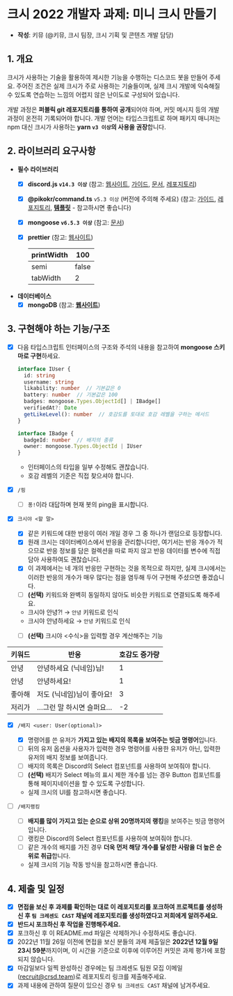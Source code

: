 # 크시 2022 개발자 과제: 미니 크시 만들기

- **작성**: 키뮤 (@키뮤, 크시 팀장, 크시 기획 및 콘텐츠 개발 담당)

## 1. 개요

크시가 사용하는 기술을 활용하여 제시한 기능을 수행하는 디스코드 봇을 만들어 주세요. 주어진 조건은 실제 크시가 주로 사용하는 기술들이며, 실제 크시 개발에 익숙해질 수 있도록 연습하는 느낌의 어렵지 않은 난이도로 구성되어 있습니다.

개발 과정은 **퍼블릭 git 레포지토리를 통하여 공개**되어야 하며, 커밋 메시지 등의 개발 과정이 온전히 기록되어야 합니다. 개발 언어는 타입스크립트로 하며 패키지 매니저는 npm 대신 크시가 사용하는 **yarn `v3 이상`의 사용을 권장**합니다.


## 2. 라이브러리 요구사항
- **필수 라이브러리**
    - [x]  **discord.js `v14.3 이상`** (참고: [웹사이트](https://discord.js.org/#/), [가이드](https://discordjs.guide/#before-you-begin), [문서](https://discord.js.org/#/docs/discord.js/main/general/welcome), [레포지토리](https://github.com/discordjs/discord.js/))
    - [x]  **@pikokr/command.ts** `v5.3 이상` (버전에 주의해 주세요) (참고: [가이드](https://cts.pikokr.dev/next/tutorial/intro), [레포지토리](https://github.com/pikokr/command.ts), [**템플릿**](https://github.com/pikokr/command.ts-v5-template) - 참고하시면 좋습니다)
    - [x]  **mongoose `v6.5.3 이상`** (참고: [문서](https://mongoosejs.com/docs/guide.html))
    - [x]  **prettier** (참고: [웹사이트](https://prettier.io/))


        | printWidth | 100 |
        | --- | --- |
        | semi | false |
        | tabWidth | 2 |

- **데이터베이스**
    - [x]  **mongoDB** (참고: **[웹사이트](https://www.mongodb.com/home)**)

## 3. 구현해야 하는 기능/구조
- [x]  다음 타입스크립트 인터페이스의 구조와 주석의 내용을 참고하여 **mongoose 스키마로 구현**하세요.

    ```ts
    interface IUser {
      id: string
      username: string
      likability: number  // 기본값은 0
      battery: number  // 기본값은 100
      badges: mongoose.Types.ObjectId[] | IBadge[]
      verifiedAt?: Date
      getLikeLevel(): number  // 호감도를 토대로 호감 레벨을 구하는 메서드
    }
    
    interface IBadge {
      badgeId: number  // 배지의 종류
      owner: mongoose.Types.ObjectId | IUser
    }
    ```

    - 인터페이스의 타입을 일부 수정해도 괜찮습니다.
    - 호감 레벨의 기준은 직접 찾으셔야 합니다.

- [x]  `/핑`
    - [ ]  `퐁!`이라 대답하며 현재 봇의 ping을 표시합니다.

- [x]  `크시야 <할 말>`
    - [x]  같은 키워드에 대한 반응이 여러 개일 경우 그 중 하나가 랜덤으로 등장합니다.
    - [x]  원래 크시는 데이터베이스에서 반응을 관리합니다만, 여기서는 반응 개수가 적으므로 반응 정보를 담은 컬렉션을 따로 파지 않고 반응 데이터를 변수에 직접 담아 사용하여도 괜찮습니다.
    - [x]  이 과제에서는 네 개의 반응만 구현하는 것을 목적으로 하지만, 실제 크시에서는 이러한 반응의 개수가 매우 많다는 점을 염두해 두어 구현해 주셨으면 좋겠습니다.
    - [ ]  **(선택)** 키워드와 완벽히 동일하지 않아도 비슷한 키워드로 연결되도록 해주세요.
      - 크시야 안녕?! → `안녕` 키워드로 인식
      - 크시야 안녕하세요 → `안녕` 키워드로 인식
    - [ ]  **(선택)** 크시야 <수식>을 입력할 경우 계산해주는 기능


| 키워드 | 반응              | 호감도 증가량 |
|-----|-----------------|---------|
| 안녕  | 안녕하세요 (닉네임)님!   | 1       |
| 안녕  | 안녕하세요!          | 1       |
| 좋아해 | 저도 (닉네임)님이 좋아요! | 3       |
| 저리가 | …그런 말 하시면 슬퍼요…  | -2      |

- [x]  `/배지 <user: User(optional)>`
    - [x]  명령어를 쓴 유저가 **가지고 있는 배지의 목록을 보여주는 빗금 명령어**입니다.
    - [ ]  뒤의 유저 옵션을 사용자가 입력한 경우 명령어를 사용한 유저가 아닌, 입력한 유저의 배지 정보를 보여줍니다.
    - [ ]  배지의 목록은 Discord의 Select 컴포넌트를 사용하여 보여줘야 합니다.
    - [ ]  **(선택)** 배지가 Select 메뉴의 표시 제한 개수를 넘는 경우 Button 컴포넌트를 통해 페이지네이션을 할 수 있도록 구성합니다.
    - 실제 크시의 UI를 참고하시면 좋습니다.

- [ ]  `/배지랭킹`
    - [ ]  **배지를 많이 가지고 있는 순으로 상위 20명까지의 랭킹**을 보여주는 빗금 명령어입니다.
    - [ ]  랭킹은 Discord의 Select 컴포넌트를 사용하여 보여줘야 합니다.
    - [ ]  같은 개수의 배지를 가진 경우 **더욱 먼저 해당 개수를 달성한 사람을 더 높은 순위로 취급**합니다.
    - 실제 크시의 기능 작동 방식을 참고하시면 좋습니다.

  
## 4. 제출 및 일정
- [x]  **면접을 보신 후 과제를 확인하는 대로 이 레포지토리를 포크하여 프로젝트를 생성하신 후 `팀 크레센도 CAST` 채널에 레포지토리를 생성하였다고 저희에게 알려주세요.**
  - [x]  **반드시 포크하신 후 작업을 진행해주세요.**
  - [x]  포크하신 후 이 README.md 파일은 삭제하거나 수정하셔도 좋습니다.
- [x]  2022년 11월 26일 이전에 면접을 보신 분들의 과제 제출일은 **2022년 12월 9일 23시 59분**까지이며, 이 시간을 기준으로 이후에 이루어진 커밋은 과제 평가에 포함되지 않습니다.
- [x]  마감일보다 일찍 완성하신 경우에는 팀 크레센도 팀원 모집 이메일 ([recruit@crsd.team](mailto:recruit@crsd.team))로 레포지토리 링크를 제출해주세요.
- [x]  과제 내용에 관하여 질문이 있으신 경우 `팀 크레센도 CAST` 채널에 남겨주세요.
